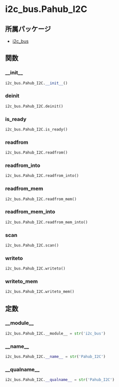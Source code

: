 # i2c_bus.Pahub_I2C

## 所属パッケージ
- [i2c_bus](../../module/i2c_bus)

## 関数

### \_\_init\_\_
```python
i2c_bus.Pahub_I2C.__init__()
```

### deinit
```python
i2c_bus.Pahub_I2C.deinit()
```

### is\_ready
```python
i2c_bus.Pahub_I2C.is_ready()
```

### readfrom
```python
i2c_bus.Pahub_I2C.readfrom()
```

### readfrom\_into
```python
i2c_bus.Pahub_I2C.readfrom_into()
```

### readfrom\_mem
```python
i2c_bus.Pahub_I2C.readfrom_mem()
```

### readfrom\_mem\_into
```python
i2c_bus.Pahub_I2C.readfrom_mem_into()
```

### scan
```python
i2c_bus.Pahub_I2C.scan()
```

### writeto
```python
i2c_bus.Pahub_I2C.writeto()
```

### writeto\_mem
```python
i2c_bus.Pahub_I2C.writeto_mem()
```

## 定数

### \_\_module\_\_
```python
i2c_bus.Pahub_I2C.__module__ = str('i2c_bus')
```

### \_\_name\_\_
```python
i2c_bus.Pahub_I2C.__name__ = str('Pahub_I2C')
```

### \_\_qualname\_\_
```python
i2c_bus.Pahub_I2C.__qualname__ = str('Pahub_I2C')
```
